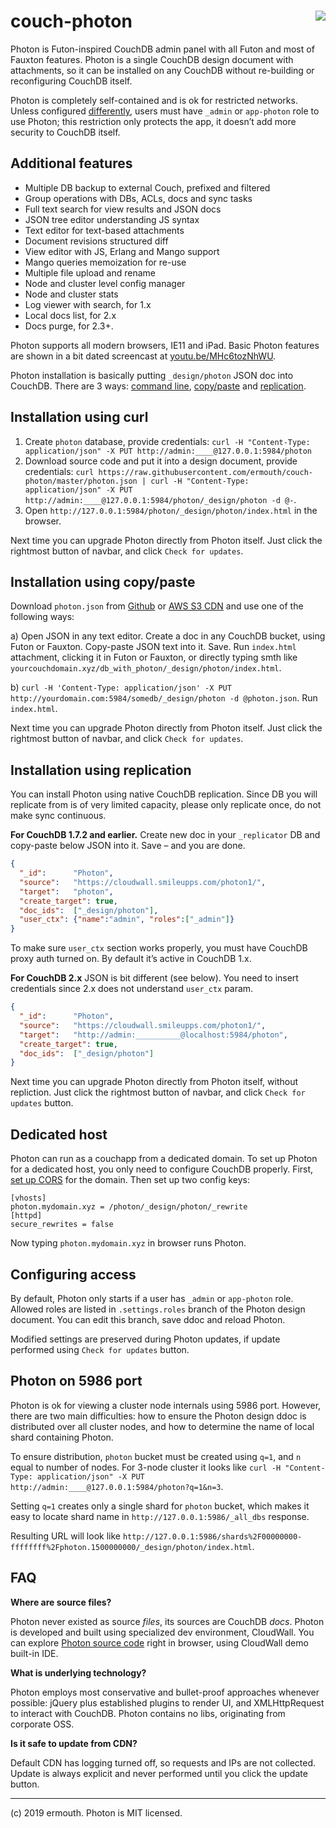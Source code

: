 # <img align="right" src="http://jquerymy.com/kod/photon-github.png" /> couch-photon
Photon is Futon-inspired CouchDB admin panel with all Futon and most of Fauxton features. Photon is a single CouchDB design document with attachments, so it can be installed on any CouchDB without re-building or reconfiguring CouchDB itself.

Photon is completely self-contained and is ok for restricted networks. Unless configured [differently](#configuring-access), users must have `_admin` or `app-photon` role to use Photon; this restriction only protects the app, it doesn’t add more security to CouchDB itself.

## Additional features

* Multiple DB backup to external Couch, prefixed and filtered
* Group operations with DBs, ACLs, docs and sync tasks
* Full text search for view results and JSON docs
* JSON tree editor understanding JS syntax
* Text editor for text-based attachments
* Document revisions structured diff
* View editor with JS, Erlang and Mango support
* Mango queries memoization for re-use
* Multiple file upload and rename
* Node and cluster level config manager
* Node and cluster stats
* Log viewer with search, for 1.x
* Local docs list, for 2.x
* Docs purge, for 2.3+.

Photon supports all modern browsers, IE11 and iPad. Basic Photon features are shown in a bit dated screencast at [youtu.be/MHc6tozNhWU](https://youtu.be/MHc6tozNhWU).

Photon installation is basically putting `_design/photon` JSON doc into CouchDB. There are 3 ways: [command line](#installation-using-curl), [copy/paste](#installation-using-copypaste) and [replication](#installation-using-replication).

## Installation using curl

1. Create `photon` database, provide credentials: `curl -H "Content-Type: application/json" -X PUT http://admin:____@127.0.0.1:5984/photon`
2. Download source code and put it into a design document, provide credentials: `curl https://raw.githubusercontent.com/ermouth/couch-photon/master/photon.json | curl -H "Content-Type: application/json" -X PUT http://admin:____@127.0.0.1:5984/photon/_design/photon -d @-`.
3. Open `http://127.0.0.1:5984/photon/_design/photon/index.html` in the browser. 

Next time you can upgrade Photon directly from Photon itself. Just click the rightmost button of navbar, and click `Check for updates`.

## Installation using copy/paste
Download `photon.json` from [Github](https://raw.githubusercontent.com/ermouth/couch-photon/master/photon.json) or [AWS S3 CDN](https://s3-eu-west-1.amazonaws.com/cdn.cloudwall.me/photon/photon.json) and use one of the following ways:

a) Open JSON in any text editor. Create a doc in any CouchDB bucket, using Futon or Fauxton. Copy-paste JSON text into it. Save. Run `index.html` attachment, clicking it in Futon or Fauxton, or directly typing smth like `yourcouchdomain.xyz/db_with_photon/_design/photon/index.html`.

b) `curl -H 'Content-Type: application/json' -X PUT http://yourdomain.com:5984/somedb/_design/photon -d @photon.json`. Run `index.html`.

Next time you can upgrade Photon directly from Photon itself. Just click the rightmost button of navbar, and click `Check for updates`.

## Installation using replication
You can install Photon using native CouchDB replication. Since DB you will replicate from is of very limited capacity, please only replicate once, do not make sync continuous.

__For CouchDB 1.7.2 and earlier.__ Create new doc in your `_replicator` DB and copy-paste below JSON into it. Save – and you are done.
```json
{
  "_id":      "Photon",
  "source":   "https://cloudwall.smileupps.com/photon1/",
  "target":   "photon",
  "create_target": true,
  "doc_ids":  ["_design/photon"],
  "user_ctx": {"name":"admin", "roles":["_admin"]}
}
```
To make sure `user_ctx` section works properly, you must have CouchDB proxy auth turned on. By default it’s active in CouchDB 1.x.

__For CouchDB 2.x__ JSON is bit different (see below). You need to insert credentials since 2.x does not understand `user_ctx` param.
```json
{
  "_id":      "Photon",
  "source":   "https://cloudwall.smileupps.com/photon1/",
  "target":   "http://admin:__________@localhost:5984/photon",
  "create_target": true,
  "doc_ids":  ["_design/photon"]
}
```

Next time you can upgrade Photon directly from Photon itself, without repliction. Just click the rightmost button of navbar, and click `Check for updates` button.

## Dedicated host

Photon can run as a couchapp from a dedicated domain. To set up Photon for a dedicated host, 
you only need to configure CouchDB properly. First, [set up CORS](https://cloudwall.me/setup_couch#h-16ylld74) 
for the domain. Then set up two config keys:
```
[vhosts] 
photon.mydomain.xyz = /photon/_design/photon/_rewrite
[httpd]
secure_rewrites = false
```
Now typing `photon.mydomain.xyz` in browser runs Photon.

## Configuring access

By default, Photon only starts if a user has `_admin` or `app-photon` role. Allowed roles are listed in `.settings.roles` branch of the Photon design document. You can edit this branch, save ddoc and reload Photon. 

Modified settings are preserved during Photon updates, if update performed using `Check for updates` button.

## Photon on 5986 port

Photon is ok for viewing a cluster node internals using 5986 port. However, there are two main difficulties: how to ensure the Photon design ddoc is distributed over all cluster nodes, and how to determine the name of local shard containing Photon.

To ensure distribution, `photon` bucket must be created using `q=1`, and `n` equal to number of nodes. For 3-node cluster it looks like `curl -H "Content-Type: application/json" -X PUT http://admin:____@127.0.0.1:5984/photon?q=1&n=3`.

Setting `q=1` creates only a single shard for `photon` bucket, which makes it easy to locate shard name in `http://127.0.0.1:5986/_all_dbs` response.

Resulting URL will look like `http://127.0.0.1:5986/shards%2F00000000-ffffffff%2Fphoton.1500000000/_design/photon/index.html`.

## FAQ

__Where are source files?__

Photon never existed as source _files_, its sources are CouchDB _docs_. Photon is developed and built using specialized dev environment, CloudWall. You can explore [Photon source code](https://cloudwall.me/_demo/#cw/Manifest/!WyJlZGl0IiwiY3ctUGhvdG9uLTFjY2QiXQ--) right in browser, using CloudWall demo built-in IDE.

__What is underlying technology?__

Photon employs most conservative and bullet-proof approaches whenever possible: jQuery plus established plugins to render UI, and XMLHttpRequest to interact with CouchDB. Photon contains no libs, originating from corporate OSS. 

__Is it safe to update from CDN?__

Default CDN has logging turned off, so requests and IPs are not collected. Update is always explicit and never performed until you click the update button. 

---

(c) 2019 ermouth. Photon is MIT licensed.
